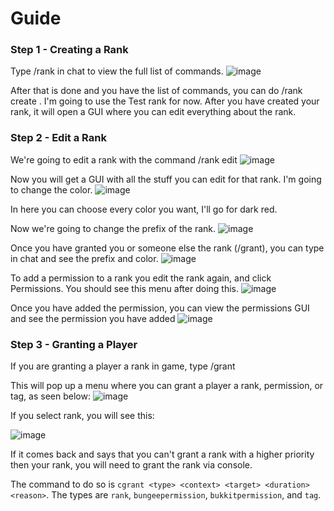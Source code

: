 # Guide

### Step 1 - Creating a Rank

Type /rank in chat to view the full list of commands. ![image](https://github.com/Plasma-Development-Services/Helium-Docs/assets/97298369/22b80019-6a0e-4a08-a46f-5e44712725a4)

After that is done and you have the list of commands, you can do /rank create . I'm going to use the Test rank for now. After you have created your rank, it will open a GUI where you can edit everything about the rank.

### Step 2 - Edit a Rank

We're going to edit a rank with the command /rank edit ![image](https://github.com/Plasma-Development-Services/Helium-Docs/assets/97298369/739eaac6-6a56-499b-8a2c-e3dacb28b6ab)

Now you will get a GUI with all the stuff you can edit for that rank. I'm going to change the color. ![image](https://github.com/Plasma-Development-Services/Helium-Docs/assets/97298369/b86bac05-4b52-4090-b7f6-19245d9a9a4c)

In here you can choose every color you want, I'll go for dark red.

Now we're going to change the prefix of the rank. ![image](https://github.com/Plasma-Development-Services/Helium-Docs/assets/97298369/fb5f27b9-4584-411f-ad24-4329d0f6c44f)

Once you have granted you or someone else the rank (/grant), you can type in chat and see the prefix and color. ![image](https://github.com/Plasma-Development-Services/Helium-Docs/assets/97298369/a7c841e7-2142-4016-a503-f70de256614b)

To add a permission to a rank you edit the rank again, and click Permissions. You should see this menu after doing this. ![image](https://github.com/Plasma-Development-Services/Helium-Docs/assets/97298369/2ffdf4db-734a-4799-afb5-ae599868ff7a)

Once you have added the permission, you can view the permissions GUI and see the permission you have added ![image](https://github.com/Plasma-Development-Services/Helium-Docs/assets/97298369/0b97cbfc-2335-4481-a1f5-e30edd2d46bb)

### Step 3 - Granting a Player

If you are granting a player a rank in game, type /grant

This will pop up a menu where you can grant a player a rank, permission, or tag, as seen below: ![image](https://github.com/Plasma-Services/Helium-Docs/assets/97298369/e2fddf33-0c74-4df7-a0ee-ac45ce7573c1)

If you select rank, you will see this:

![image](https://github.com/Plasma-Services/Helium-Docs/assets/97298369/5f14cb3a-52ed-4ff9-9183-2138e1e2df9d)

If it comes back and says that you can't grant a rank with a higher priority then your rank, you will need to grant the rank via console.

The command to do so is `cgrant <type> <context> <target> <duration> <reason>`. The types are `rank`, `bungeepermission`, `bukkitpermission`, and `tag`.
